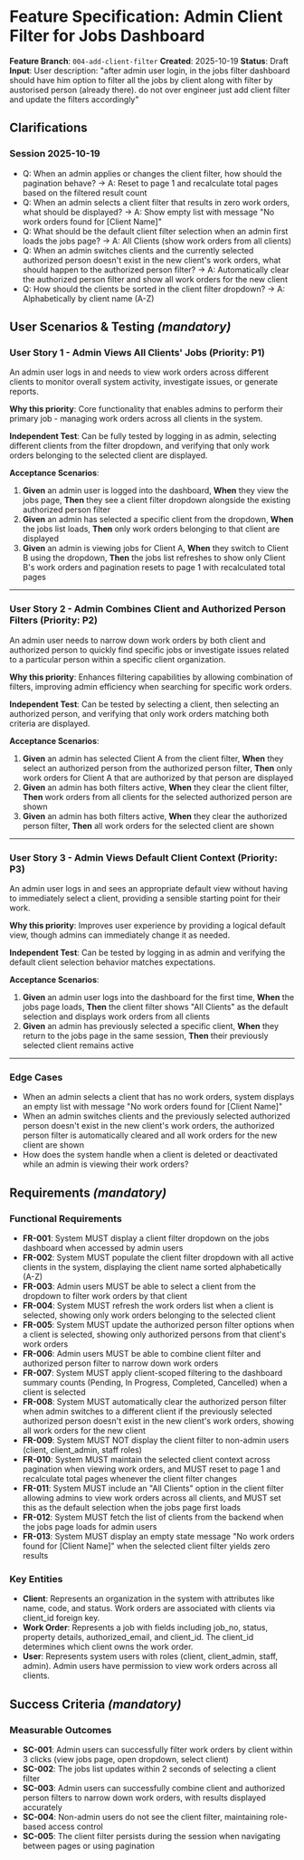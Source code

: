 # Feature Specification: Admin Client Filter for Jobs Dashboard

**Feature Branch**: `004-add-client-filter`
**Created**: 2025-10-19
**Status**: Draft
**Input**: User description: "after admin user login, in the jobs filter dashboard should have him option to filter all the jobs by client along with filter by austorised person (already there). do not over engineer just add client filter and update the filters accordingly"

## Clarifications

### Session 2025-10-19

- Q: When an admin applies or changes the client filter, how should the pagination behave? → A: Reset to page 1 and recalculate total pages based on the filtered result count
- Q: When an admin selects a client filter that results in zero work orders, what should be displayed? → A: Show empty list with message "No work orders found for [Client Name]"
- Q: What should be the default client filter selection when an admin first loads the jobs page? → A: All Clients (show work orders from all clients)
- Q: When an admin switches clients and the currently selected authorized person doesn't exist in the new client's work orders, what should happen to the authorized person filter? → A: Automatically clear the authorized person filter and show all work orders for the new client
- Q: How should the clients be sorted in the client filter dropdown? → A: Alphabetically by client name (A-Z)

## User Scenarios & Testing *(mandatory)*

### User Story 1 - Admin Views All Clients' Jobs (Priority: P1)

An admin user logs in and needs to view work orders across different clients to monitor overall system activity, investigate issues, or generate reports.

**Why this priority**: Core functionality that enables admins to perform their primary job - managing work orders across all clients in the system.

**Independent Test**: Can be fully tested by logging in as admin, selecting different clients from the filter dropdown, and verifying that only work orders belonging to the selected client are displayed.

**Acceptance Scenarios**:

1. **Given** an admin user is logged into the dashboard, **When** they view the jobs page, **Then** they see a client filter dropdown alongside the existing authorized person filter
2. **Given** an admin has selected a specific client from the dropdown, **When** the jobs list loads, **Then** only work orders belonging to that client are displayed
3. **Given** an admin is viewing jobs for Client A, **When** they switch to Client B using the dropdown, **Then** the jobs list refreshes to show only Client B's work orders and pagination resets to page 1 with recalculated total pages

---

### User Story 2 - Admin Combines Client and Authorized Person Filters (Priority: P2)

An admin user needs to narrow down work orders by both client and authorized person to quickly find specific jobs or investigate issues related to a particular person within a specific client organization.

**Why this priority**: Enhances filtering capabilities by allowing combination of filters, improving admin efficiency when searching for specific work orders.

**Independent Test**: Can be tested by selecting a client, then selecting an authorized person, and verifying that only work orders matching both criteria are displayed.

**Acceptance Scenarios**:

1. **Given** an admin has selected Client A from the client filter, **When** they select an authorized person from the authorized person filter, **Then** only work orders for Client A that are authorized by that person are displayed
2. **Given** an admin has both filters active, **When** they clear the client filter, **Then** work orders from all clients for the selected authorized person are shown
3. **Given** an admin has both filters active, **When** they clear the authorized person filter, **Then** all work orders for the selected client are shown

---

### User Story 3 - Admin Views Default Client Context (Priority: P3)

An admin user logs in and sees an appropriate default view without having to immediately select a client, providing a sensible starting point for their work.

**Why this priority**: Improves user experience by providing a logical default view, though admins can immediately change it as needed.

**Independent Test**: Can be tested by logging in as admin and verifying the default client selection behavior matches expectations.

**Acceptance Scenarios**:

1. **Given** an admin user logs into the dashboard for the first time, **When** the jobs page loads, **Then** the client filter shows "All Clients" as the default selection and displays work orders from all clients
2. **Given** an admin has previously selected a specific client, **When** they return to the jobs page in the same session, **Then** their previously selected client remains active

---

### Edge Cases

- When an admin selects a client that has no work orders, system displays an empty list with message "No work orders found for [Client Name]"
- When an admin switches clients and the previously selected authorized person doesn't exist in the new client's work orders, the authorized person filter is automatically cleared and all work orders for the new client are shown
- How does the system handle when a client is deleted or deactivated while an admin is viewing their work orders?

## Requirements *(mandatory)*

### Functional Requirements

- **FR-001**: System MUST display a client filter dropdown on the jobs dashboard when accessed by admin users
- **FR-002**: System MUST populate the client filter dropdown with all active clients in the system, displaying the client name sorted alphabetically (A-Z)
- **FR-003**: Admin users MUST be able to select a client from the dropdown to filter work orders by that client
- **FR-004**: System MUST refresh the work orders list when a client is selected, showing only work orders belonging to the selected client
- **FR-005**: System MUST update the authorized person filter options when a client is selected, showing only authorized persons from that client's work orders
- **FR-006**: Admin users MUST be able to combine client filter and authorized person filter to narrow down work orders
- **FR-007**: System MUST apply client-scoped filtering to the dashboard summary counts (Pending, In Progress, Completed, Cancelled) when a client is selected
- **FR-008**: System MUST automatically clear the authorized person filter when admin switches to a different client if the previously selected authorized person doesn't exist in the new client's work orders, showing all work orders for the new client
- **FR-009**: System MUST NOT display the client filter to non-admin users (client, client_admin, staff roles)
- **FR-010**: System MUST maintain the selected client context across pagination when viewing work orders, and MUST reset to page 1 and recalculate total pages whenever the client filter changes
- **FR-011**: System MUST include an "All Clients" option in the client filter allowing admins to view work orders across all clients, and MUST set this as the default selection when the jobs page first loads
- **FR-012**: System MUST fetch the list of clients from the backend when the jobs page loads for admin users
- **FR-013**: System MUST display an empty state message "No work orders found for [Client Name]" when the selected client filter yields zero results

### Key Entities

- **Client**: Represents an organization in the system with attributes like name, code, and status. Work orders are associated with clients via client_id foreign key.
- **Work Order**: Represents a job with fields including job_no, status, property details, authorized_email, and client_id. The client_id determines which client owns the work order.
- **User**: Represents system users with roles (client, client_admin, staff, admin). Admin users have permission to view work orders across all clients.

## Success Criteria *(mandatory)*

### Measurable Outcomes

- **SC-001**: Admin users can successfully filter work orders by client within 3 clicks (view jobs page, open dropdown, select client)
- **SC-002**: The jobs list updates within 2 seconds of selecting a client filter
- **SC-003**: Admin users can successfully combine client and authorized person filters to narrow down work orders, with results displayed accurately
- **SC-004**: Non-admin users do not see the client filter, maintaining role-based access control
- **SC-005**: The client filter persists during the session when navigating between pages or using pagination
